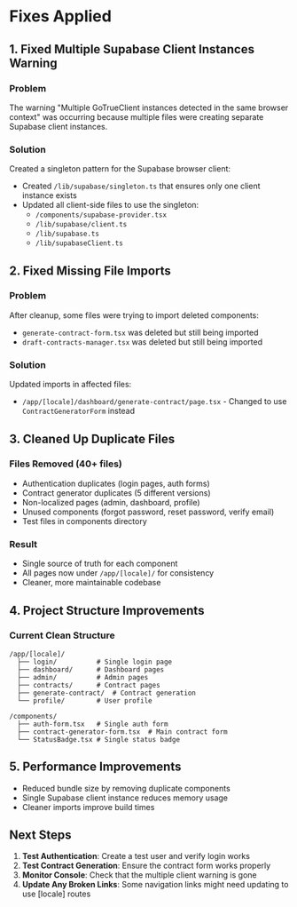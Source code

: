 # Fixes Applied

## 1. Fixed Multiple Supabase Client Instances Warning

### Problem

The warning "Multiple GoTrueClient instances detected in the same browser context" was occurring because multiple files were creating separate Supabase client instances.

### Solution

Created a singleton pattern for the Supabase browser client:

- Created `/lib/supabase/singleton.ts` that ensures only one client instance exists
- Updated all client-side files to use the singleton:
  - `/components/supabase-provider.tsx`
  - `/lib/supabase/client.ts`
  - `/lib/supabase.ts`
  - `/lib/supabaseClient.ts`

## 2. Fixed Missing File Imports

### Problem

After cleanup, some files were trying to import deleted components:

- `generate-contract-form.tsx` was deleted but still being imported
- `draft-contracts-manager.tsx` was deleted but still being imported

### Solution

Updated imports in affected files:

- `/app/[locale]/dashboard/generate-contract/page.tsx` - Changed to use `ContractGeneratorForm` instead

## 3. Cleaned Up Duplicate Files

### Files Removed (40+ files)

- Authentication duplicates (login pages, auth forms)
- Contract generator duplicates (5 different versions)
- Non-localized pages (admin, dashboard, profile)
- Unused components (forgot password, reset password, verify email)
- Test files in components directory

### Result

- Single source of truth for each component
- All pages now under `/app/[locale]/` for consistency
- Cleaner, more maintainable codebase

## 4. Project Structure Improvements

### Current Clean Structure

```
/app/[locale]/
  ├── login/          # Single login page
  ├── dashboard/      # Dashboard pages
  ├── admin/          # Admin pages
  ├── contracts/      # Contract pages
  ├── generate-contract/  # Contract generation
  └── profile/        # User profile

/components/
  ├── auth-form.tsx   # Single auth form
  ├── contract-generator-form.tsx  # Main contract form
  └── StatusBadge.tsx # Single status badge
```

## 5. Performance Improvements

- Reduced bundle size by removing duplicate components
- Single Supabase client instance reduces memory usage
- Cleaner imports improve build times

## Next Steps

1. **Test Authentication**: Create a test user and verify login works
2. **Test Contract Generation**: Ensure the contract form works properly
3. **Monitor Console**: Check that the multiple client warning is gone
4. **Update Any Broken Links**: Some navigation links might need updating to use [locale] routes
